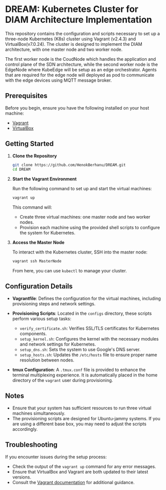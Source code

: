 # DREAM: Kubernetes Cluster for DIAM Architecture Implementation

This repository contains the configuration and scripts necessary to set up a three-node Kubernetes (K8s) cluster using Vagrant (v2.4.3) and VirtualBox(v7.0.24). The cluster is designed to implement the DIAM architecture, with one master node and two worker node.

The first worker node is the CoudNode which handles the application and control plane of the SDN architecture, while the second worker node is the EdgeNode where KubeEdge will be setup as an edge orchestrator. Agents that are required for the edge node will deployed as pod to communicate with the edge devices using MQTT message broker.

## Prerequisites

Before you begin, ensure you have the following installed on your host machine:

- [Vagrant](https://www.vagrantup.com/downloads)
- [VirtualBox](https://www.virtualbox.org/wiki/Downloads)

## Getting Started

1. **Clone the Repository**

   ```bash
   git clone https://github.com/HenokBerhanu/DREAM.git
   cd DREAM
   ```

2. **Start the Vagrant Environment**

   Run the following command to set up and start the virtual machines:

   ```bash
   vagrant up
   ```

   This command will:

   - Create three virtual machines: one master node and two worker nodes.
   - Provision each machine using the provided shell scripts to configure the system for Kubernetes.

3. **Access the Master Node**

   To interact with the Kubernetes cluster, SSH into the master node:

   ```bash
   vagrant ssh MasterNode
   ```

   From here, you can use `kubectl` to manage your cluster.

## Configuration Details

- **Vagrantfile**: Defines the configuration for the virtual machines, including provisioning steps and network settings.

- **Provisioning Scripts**: Located in the `configs` directory, these scripts perform various setup tasks:
  - `verify_certificate.sh`: Verifies SSL/TLS certificates for Kubernetes components.
  - `setup_kernel.sh`: Configures the kernel with the necessary modules and network settings for Kubernetes.
  - `setup_dns.sh`: Sets the system to use Google's DNS server.
  - `setup_hosts.sh`: Updates the `/etc/hosts` file to ensure proper name resolution between nodes.

- **tmux Configuration**: A `.tmux.conf` file is provided to enhance the terminal multiplexing experience. It is automatically placed in the home directory of the `vagrant` user during provisioning.

## Notes

- Ensure that your system has sufficient resources to run three virtual machines simultaneously.
- The provisioning scripts are designed for Ubuntu-jammy systems. If you are using a different base box, you may need to adjust the scripts accordingly.

## Troubleshooting

If you encounter issues during the setup process:

- Check the output of the `vagrant up` command for any error messages.
- Ensure that VirtualBox and Vagrant are both updated to their latest versions.
- Consult the [Vagrant documentation](https://www.vagrantup.com/docs) for additional guidance.